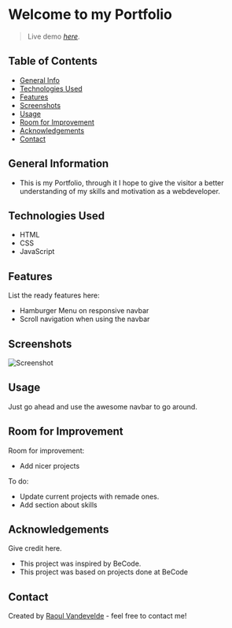 # Welcome to my Portfolio
> Live demo [_here_](https://raoul-portfolio.netlify.app/). <!-- If you have the project hosted somewhere, include the link here. -->

## Table of Contents
* [General Info](#general-information)
* [Technologies Used](#technologies-used)
* [Features](#features)
* [Screenshots](#screenshots)
* [Usage](#usage)
* [Room for Improvement](#room-for-improvement)
* [Acknowledgements](#acknowledgements)
* [Contact](#contact)
<!-- * [License](#license) -->


## General Information
- This is my Portfolio, through it I hope to give the visitor a better understanding of my skills and motivation as a webdeveloper.

## Technologies Used
- HTML
- CSS
- JavaScript


## Features
List the ready features here:
- Hamburger Menu on responsive navbar
- Scroll navigation when using the navbar


## Screenshots
![Screenshot](./Media/portfolio.png)
<!-- If you have screenshots you'd like to share, include them here. -->


## Usage
Just go ahead and use the awesome navbar to go around.


## Room for Improvement

Room for improvement:
- Add nicer projects

To do:
- Update current projects with remade ones.
- Add section about skills


## Acknowledgements
Give credit here.
- This project was inspired by BeCode.
- This project was based on projects done at BeCode


## Contact
Created by [Raoul Vandevelde](https://github.com/RalloField) - feel free to contact me!


<!-- Optional -->
<!-- ## License -->
<!-- This project is open source and available under the [... License](). -->

<!-- You don't have to include all sections - just the one's relevant to your project -->
